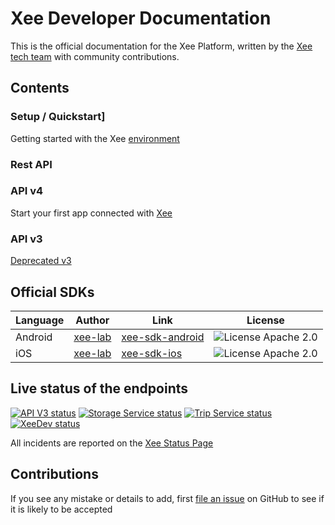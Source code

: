 # Xee Developer Documentation

This is the official documentation for the Xee Platform, written by the [Xee tech team](https://twitter.com/@Xee_ENG) with community contributions.

## Contents

### Setup / Quickstart]

Getting started with the Xee [environment](setup/README.md)

### Rest API

### API v4

Start your first app connected with [Xee](https://dev.xee.com/v4-openapi/)

### API v3

[Deprecated v3](https://github.com/xee-lab/xee-api-docs/blob/v4/%5Bdeprecated%5D-v3-api/README.md)

## Official SDKs

|Language|Author|Link|License|
|---|---|---|---|
|Android|[xee-lab](https://github.com/xee-lab)|[xee-sdk-android](https://github.com/xee-lab/sdk-android)|![License Apache 2.0](https://img.shields.io/badge/License-Apache%202.0-brightgreen.svg)|
|iOS|[xee-lab](https://github.com/xee-lab)|[xee-sdk-ios](https://github.com/xee-lab/xee-sdk-ios)|![License Apache 2.0](https://img.shields.io/badge/License-Apache%202.0-brightgreen.svg)|

## Live status of the endpoints

[![API V3 status](https://status.xee.com/component/15/shield)](https://status.xee.com)
[![Storage Service status](https://status.xee.com/component/5/shield)](https://status.xee.com)
[![Trip Service status](https://status.xee.com/component/6/shield)](https://status.xee.com)
[![XeeDev status](https://status.xee.com/component/7/shield)](https://status.xee.com)

All incidents are reported on the [Xee Status Page](https://status.xee.com)

## Contributions

If you see any mistake or details to add, first [file an issue](http://github.com/xee-lab/documentation/issues) on GitHub to see if it is likely to be accepted
